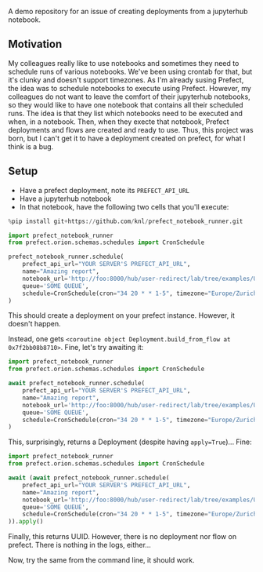 A demo repository for an issue of creating deployments from a jupyterhub notebook.

## Motivation

My colleagues really like to use notebooks and sometimes they need to schedule
runs of various notebooks. We've been using crontab for that, but it's clunky
and doesn't support timezones. As I'm already susing Prefect, the idea was to
schedule notebooks to execute using Prefect. However, my colleagues do not want
to leave the comfort of their jupyterhub notebooks, so they would like to have
one notebook that contains all their scheduled runs. The idea is that they list
which notebooks need to be executed and when, in a notebook. Then, when they
execte that notebook, Prefect deployments and flows are created and ready to
use. Thus, this project was born, but I can't get it to have a deployment
created on prefect, for what I think is a bug.

## Setup

- Have a prefect deployment, note its `PREFECT_API_URL`
- Have a jupyterhub notebook
- In that notebook, have the following two cells that you'll execute:

```python
%pip install git+https://github.com/knl/prefect_notebook_runner.git
```

```python
import prefect_notebook_runner
from prefect.orion.schemas.schedules import CronSchedule

prefect_notebook_runner.schedule(
    prefect_api_url="YOUR SERVER'S PREFECT_API_URL",
    name="Amazing report",
    notebook_url='http://foo:8000/hub/user-redirect/lab/tree/examples/Untitled.ipynb',
    queue='SOME QUEUE',
    schedule=CronSchedule(cron="34 20 * * 1-5", timezone="Europe/Zurich"),
)
```

This should create a deployment on your prefect instance. However, it doesn't happen.

Instead, one gets `<coroutine object Deployment.build_from_flow at 0x7f2bb08b8710>`. Fine, let's try awaiting it:

```python
import prefect_notebook_runner
from prefect.orion.schemas.schedules import CronSchedule

await prefect_notebook_runner.schedule(
    prefect_api_url="YOUR SERVER'S PREFECT_API_URL",
    name="Amazing report",
    notebook_url='http://foo:8000/hub/user-redirect/lab/tree/examples/Untitled.ipynb',
    queue='SOME QUEUE',
    schedule=CronSchedule(cron="34 20 * * 1-5", timezone="Europe/Zurich"),
)
```

This, surprisingly, returns a Deployment (despite having `apply=True`)... Fine:

```python
import prefect_notebook_runner
from prefect.orion.schemas.schedules import CronSchedule

await (await prefect_notebook_runner.schedule(
    prefect_api_url="YOUR SERVER'S PREFECT_API_URL",
    name="Amazing report",
    notebook_url='http://foo:8000/hub/user-redirect/lab/tree/examples/Untitled.ipynb',
    queue='SOME QUEUE',
    schedule=CronSchedule(cron="34 20 * * 1-5", timezone="Europe/Zurich"),
)).apply()
```

Finally, this returns UUID. However, there is no deployment nor flow on prefect.
There is nothing in the logs, either...

Now, try the same from the command line, it should work.
